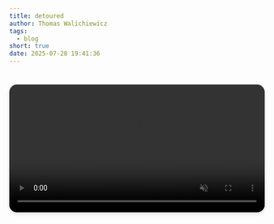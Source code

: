 ```yaml
---
title: detoured
author: Thomas Walichiewicz
tags:
  - blog
short: true
date: 2025-07-28 19:41:36
---
```


<video autoplay loop muted playsinline style="width: 100%; height: auto; margin: 24px 0; border-radius: 15px; box-shadow: 0 4px 6px rgba(0, 0, 0, 0.1);">
  <source src="/2025/07/28/detoured/detoured-safari.mp4" type="video/mp4; codecs=avc1.42E01E,mp4a.40.2">
  <source src="/2025/07/28/detoured/detoured-compatible.webm" type="video/webm">
  <source src="/2025/07/28/detoured/detoured-compatible.mp4" type="video/mp4">
  Your browser does not support the video tag.
</video>
